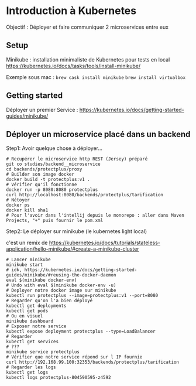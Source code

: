 # Introduction à Kubernetes

Objectif : Déployer et faire communiquer 2 microservices entre eux

## Setup

Minikube : installation minimaliste de Kubernetes pour tests en local
https://kubernetes.io/docs/tasks/tools/install-minikube/

Exemple sous mac :
```brew cask install minikube```
```brew install virtualbox```

## Getting started

Déployer un premier Service :
https://kubernetes.io/docs/getting-started-guides/minikube/

## Déployer un microservice placé dans un backend

Step1: Avoir quelque chose à déployer...
```
# Recupérer le microservice http REST (Jersey) préparé
git co studies/backend__microservice
cd backends/protectplus/proxy
# Builder son image docker
docker build -t protectplus:v1 .
# Vérifier qu'il fonctionne
docker run -p 8080:8080 protectplus
curl http://localhost:8080/backends/protectplus/tarification
# Nétoyer
docker ps
docker kill sha1
# Pour l'avoir dans l'intellij depuis le monorepo : aller dans Maven Projects, "+" puis fournir le pom.xml
```

Step2: Le déployer sur minikube (le kubernetes light local)

c'est un remix de https://kubernetes.io/docs/tutorials/stateless-application/hello-minikube/#create-a-minikube-cluster

```
# Lancer minikube
minikube start
# idk, https://kubernetes.io/docs/getting-started-guides/minikube/#reusing-the-docker-daemon
eval $(minikube docker-env)
# Undo with eval $(minikube docker-env -u)
# Deployer notre docker image sur minikube
kubectl run protectplus --image=protectplus:v1 --port=8080
# Regarder qu'on l'a bien déployé
kubectl get deployments
kubectl get pods
# Ou en visuel
minikube dashboard
# Exposer notre service
kubectl expose deployment protectplus --type=LoadBalancer
# Regarder
kubectl get services
# ???
minikube service protectplus
# Vérifier que notre service répond sur l IP fournie
curl http://192.168.99.100:32353/backends/protectplus/tarification
# Regarder les logs
kubectl get logs
kubectl logs protectplus-804590595-z4592
```

